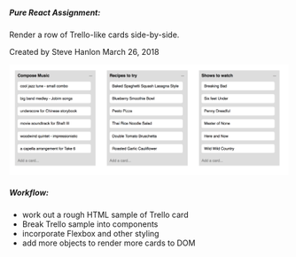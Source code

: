 ##### Pure React Assignment:
Render a row of Trello-like cards side-by-side.

Created by Steve Hanlon March 26, 2018

![Trello Components Sample](trello_comps.png)

##### Workflow:
- work out a rough HTML sample of Trello card
- Break Trello sample into components
- incorporate Flexbox and other styling
- add more objects to render more cards to DOM
